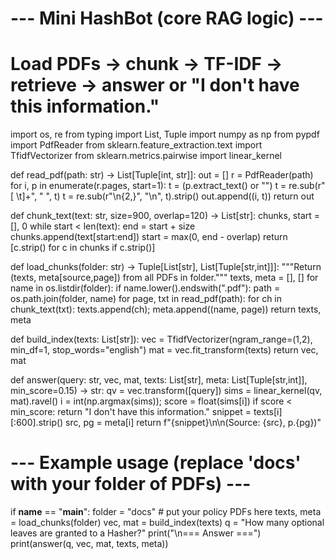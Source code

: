 # --- Mini HashBot (core RAG logic) ---
# Load PDFs -> chunk -> TF-IDF -> retrieve -> answer or "I don't have this information."

import os, re
from typing import List, Tuple
import numpy as np
from pypdf import PdfReader
from sklearn.feature_extraction.text import TfidfVectorizer
from sklearn.metrics.pairwise import linear_kernel

def read_pdf(path: str) -> List[Tuple[int, str]]:
    out = []
    r = PdfReader(path)
    for i, p in enumerate(r.pages, start=1):
        t = (p.extract_text() or "")
        t = re.sub(r"[ \t]+", " ", t)
        t = re.sub(r"\n{2,}", "\n", t).strip()
        out.append((i, t))
    return out

def chunk_text(text: str, size=900, overlap=120) -> List[str]:
    chunks, start = [], 0
    while start < len(text):
        end = start + size
        chunks.append(text[start:end])
        start = max(0, end - overlap)
    return [c.strip() for c in chunks if c.strip()]

def load_chunks(folder: str) -> Tuple[List[str], List[Tuple[str,int]]]:
    """Return (texts, meta[source,page]) from all PDFs in folder."""
    texts, meta = [], []
    for name in os.listdir(folder):
        if name.lower().endswith(".pdf"):
            path = os.path.join(folder, name)
            for page, txt in read_pdf(path):
                for ch in chunk_text(txt):
                    texts.append(ch); meta.append((name, page))
    return texts, meta

def build_index(texts: List[str]):
    vec = TfidfVectorizer(ngram_range=(1,2), min_df=1, stop_words="english")
    mat = vec.fit_transform(texts)
    return vec, mat

def answer(query: str, vec, mat, texts: List[str], meta: List[Tuple[str,int]], min_score=0.15) -> str:
    qv = vec.transform([query])
    sims = linear_kernel(qv, mat).ravel()
    i = int(np.argmax(sims)); score = float(sims[i])
    if score < min_score:
        return "I don't have this information."
    snippet = texts[i][:600].strip()
    src, pg = meta[i]
    return f"{snippet}\n\n(Source: {src}, p.{pg})"

# --- Example usage (replace 'docs' with your folder of PDFs) ---
if __name__ == "__main__":
    folder = "docs"  # put your policy PDFs here
    texts, meta = load_chunks(folder)
    vec, mat = build_index(texts)
    q = "How many optional leaves are granted to a Hasher?"
    print("\n=== Answer ===")
    print(answer(q, vec, mat, texts, meta))